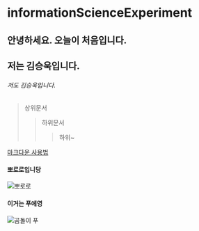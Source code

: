 # informationScienceExperiment

## 안녕하세요. 오늘이 처음입니다.
## 저는 김승욱입니다.
###### 저도 김승욱입니다.

> 상위문서
>	> 하위문서
>	>	> 하위~

[마크다운 사용법](https://gist.github.com/ihoneymon/652be052a0727ad59601)

#### 뽀로로입니당

![뽀로로](https://user-images.githubusercontent.com/80079693/110878852-4fbddd80-831f-11eb-9ab5-c607e4497536.jpg)

#### 이거는 푸에영

![곰돌이 푸](https://github.com/gguggu5396/informationScienceExperiment/blob/main/%ED%91%B8%ED%91%B8%ED%91%B8.jpg)
